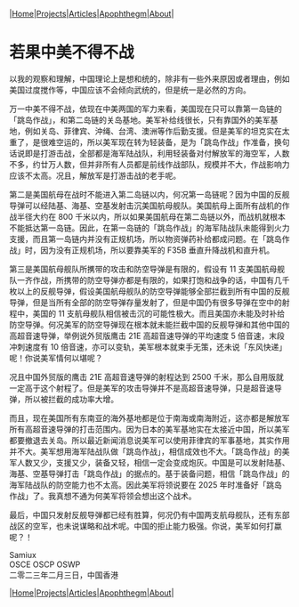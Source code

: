 |[Home](/README.md)|[Projects](/projects.md)|[Articles](/articles.md)|[Apophthegm](/apophthegm.md)|[About](/about.md)|

# 若果中美不得不战

以我的观察和理解，中国理论上是想和统的，除非有一些外来原因或者理由，例如美国过度搅作等，中国应该不会倾向武统的，但是统一是必然的方向。

万一中美不得不战，依现在中美两国的军力来看，美国现在只可以靠第一岛链的「跳岛作战」，和第二岛链的关岛基地。美军补给线很长，只有靠国外的美军基地，例如关岛、菲律宾、沖绳、台湾、澳洲等作后勤支援。但是美军的坦克实在太重了，是很难空运的，所以美军现在转为轻装备，是为「跳岛作战」作准备，换句话说即是打游击战，全部都是海军陆战队，利用轻装备对付解放军的海空军，人数不多，约廿万人数，但并非所有人员都是前线作战部队，规模并不大，作战影响力应该不太高。况且，解放军是打游击战的老手呢。

第二是美国航母在战时不能进入第二岛链以内，何况第一岛链呢？因为中国的反舰导弹可以经陆基、海基、空基发射击沉美国航母舰队。美国航母上面所有战机的作战半径大约在 800 千米以内，所以如果美国航母在第二岛链以外，而战机就根本不能抵达第一岛链。因此，在第一岛链的「跳岛作战」的海军陆战队未能得到火力支援，而且第一岛链内并没有正规机场，所以物资弹药补给都成问题。在「跳岛作战」时，因为没有正规机场，所以要靠美军的 F35B 垂直升降战机和直升机。

第三是美国航母舰队所㩗带的攻击和防空导弹是有限的，假设有 11 支美国航母舰队一齐作战，所携带的防空导弹亦都是有限的，如果打饱和战争的话，中国有几千枚以上的反舰导弹，假设美国航母舰队的防空导弹能够全部拦截到所有中国的反舰导弹，但是当所有全部的防空导弹存量发射了，但是中国仍有很多导弹在空中的射程中，美国的 11 支航母舰队相信被击沉的可能性极大。而且美国亦未能及时补给防空导弹。何况美军的防空导弹现在根本就未能拦截中国的反舰导弹和其他中国的高超音速导弹，举例说外贸版鹰击 21E 高超音速导弹的平均速度 5 倍音速，末段冲刺速度有 10 倍音速，亦可以变轨，美军根本就束手无策，还未说「东风快递」呢！你说美军情何以堪呢？

况且中国外贸版的鹰击 21E 高超音速导弹的射程达到 2500 千米，那么自用版就一定高于这个射程了。但是美军的攻击导弹并不是高超音速导弹，只是超音速导弹，所以被拦截的成功率大增。

而且，现在美国所有东南亚的海外基地都是位于南海或南海附近，这亦都是解放军所有高超音速导弹的打击范围内。因为日本的美军基地实在太接近中国，所以美军都要撤退去关岛。所以最近新闻消息说美军可以使用菲律宾的军事基地，其实作用并不大。美军想用海军陆战队做「跳岛作战」，相信成效也不大。「跳岛作战」的美军人数又少，支援又少，装备又轻，相信一定会变成炮灰。中国是可以发射陆基、海基、空基导弹打击「跳岛作战」的据点的。基于装备问题，相信「跳岛作战」的海军陆战队的防空能力也不太高。因此美军将领说要在 2025 年时准备好「跳岛作战」了。我真想不通为何美军将领会想出这个战术。

最后，中国只发射反舰导弹都已经有胜算，何况仍有中国两支航母舰队，还有东部战区的空军，也未说谋略和战术呢。中国的拒止能力极强。你说，美军如何打蠃呢？！

Samiux  
OSCE  OSCP  OSWP  
二零二三年二月三日，中国香港  

|[Home](/README.md)|[Projects](/projects.md)|[Articles](/articles.md)|[Apophthegm](/apophthegm.md)|[About](/about.md)|
